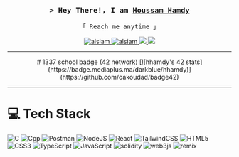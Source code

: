 <!-- Intro  -->


    
<h3 align="center">
        <samp>&gt; Hey There!, I am
                <b><a target="_blank" href="https://alsiam.com">Houssam Hamdy</a></b>
        </samp>
</h3>

<p align="center"> 
  <samp>
    <a>「 Reach me anytime 」</a>
  </samp>
</p>

<p align="center">
 <a href="" target="blank">
  <img src="https://img.shields.io/badge/Website-DC143C?style=for-the-badge&logo=medium&logoColor=white" alt="alsiam" />
 </a>
 <a href="https://www.linkedin.com/in/houssam-hamdy-393792232/" target="_blank">
  <img src="https://img.shields.io/badge/LinkedIn-0077B5?style=for-the-badge&logo=linkedin&logoColor=white" alt="alsiam"/>
 </a>
 <a href="https://leetcode.com/housssam/" target="_blank">
  <img src="https://img.shields.io/badge/Leetcode-1DA1F2?style=for-the-badge&logo=leetcode&logoColor=white" />
 </a>
 <a href="https://medium.com/@houssamhamdy223" target="_blank">
  <img src="https://img.shields.io/badge/Medium-fe4164?style=for-the-badge&logo=medium&logoColor=white"/>
 </a> 
</p>
<hr style="border  solid #000;">

<p align="center"> 
# 1337 school badge (42 network)
[![hhamdy's 42 stats](https://badge.mediaplus.ma/darkblue/hhamdy)](https://github.com/oakoudad/badge42)
<hr style="border  solid #000;">
</p>


# 💻 Tech Stack
![C](https://img.shields.io/badge/c-%2300599C.svg?style=for-the-badge&logo=c&logoColor=white)
![Cpp](https://img.shields.io/badge/cpp-%2300599C.svg?style=for-the-badge&logo=c&logoColor=white)
![Postman](https://img.shields.io/badge/Postman-FF6C37?style=for-the-badge&logo=postman&logoColor=white)
![NodeJS](https://img.shields.io/badge/node.js-6DA55F?style=for-the-badge&logo=node.js&logoColor=white)
![React](https://img.shields.io/badge/react-%2320232a.svg?style=for-the-badge&logo=react&logoColor=%2361DAFB)
![TailwindCSS](https://img.shields.io/badge/tailwindcss-%2338B2AC.svg?style=for-the-badge&logo=tailwind-css&logoColor=white)
![HTML5](https://img.shields.io/badge/html5-%23E34F26.svg?style=for-the-badge&logo=html5&logoColor=white)
![CSS3](https://img.shields.io/badge/css3-%231572B6.svg?style=for-the-badge&logo=css3&logoColor=white)
![TypeScript](https://img.shields.io/badge/typescript-%23007ACC.svg?style=for-the-badge&logo=typescript&logoColor=white)
 ![JavaScript](https://img.shields.io/badge/javascript-%23323330.svg?style=for-the-badge&logo=javascript&logoColor=%23F7DF1E)
![solidity](https://img.shields.io/badge/Solidity-003545?style=for-the-badge&logo=solidity&logoColor=white)
![web3js](https://img.shields.io/badge/web3.js-%2300f.svg?style=for-the-badge&logo=web3.js&logoColor=white)
![remix](https://img.shields.io/badge/Remix.ide-%2300f.svg?style=for-the-badge&logo=remix&logoColor=white)


